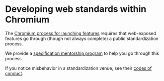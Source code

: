 # Developing web standards within Chromium

The [Chromium process for launching
features](https://www.chromium.org/blink/launching-features) requires that
web-exposed features go through (though not always complete) a public
standardization process.

We provide a [specification mentorship
program](https://www.chromium.org/blink/spec-mentors) to help you go through
this process.

If you notice misbehavior in a standardization venue, see their [codes of
conduct](conduct.md).
